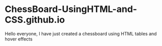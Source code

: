 # ChessBoard-UsingHTML-and-CSS.github.io
Hello everyone, I have just created a chessboard using HTML tables and hover effects
